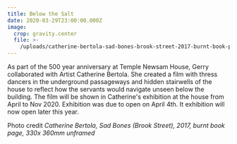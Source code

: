 ```yaml
---
title: Below the Salt
date: 2020-03-29T23:00:00.000Z
image:
  crop: gravity.center
  file: >-
    /uploads/catherine-bertola-sad-bones-brook-street-2017-burnt-book-page-330x-360mm-unframed.jpg
---
```

As part of the 500 year anniversary at Temple Newsam House, Gerry collaborated with Artist Catherine Bertola. She created a film with thress dancers in the underground passageways and hidden stairwells of the house to reflect how the servants would navigate unseen below the building.  The film will be shown in Catherine's exhibition at the house from April  to Nov 2020. Exhibition was due to open on April 4th. It exhibition will now open later this year.

Photo credit *Catherine Bertola, Sad Bones (Brook Street), 2017, burnt book page, 330x 360mm unframed*